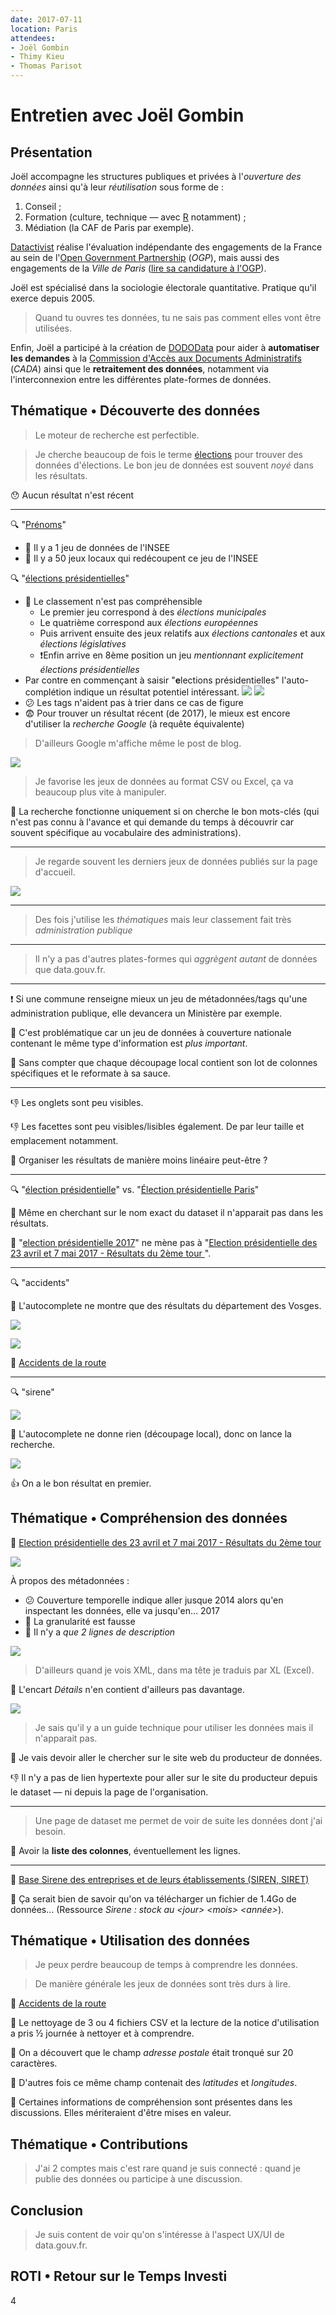 ```yaml
---
date: 2017-07-11
location: Paris
attendees:
- Joël Gombin
- Thimy Kieu
- Thomas Parisot
---
```


# Entretien avec Joël Gombin

## Présentation

Joël accompagne les structures publiques et privées à l'_ouverture des données_ ainsi qu'à leur _réutilisation_ sous forme de :

1. Conseil ;
2. Formation (culture, technique — avec [R](https://www.r-project.org/) notamment) ;
3. Médiation (la CAF de Paris par exemple).

[Datactivist](http://datactivi.st/) réalise l'évaluation indépendante des engagements de la France au sein de l'[Open Government Partnership](https://www.opengovpartnership.org/) (_OGP_), mais aussi des engagements de la _Ville de Paris_ ([lire sa candidature à l'OGP](https://www.opengovpartnership.org/sites/default/files/Paris%20Candidacy%20OGP_0.pdf)).

Joël est spécialisé dans la sociologie électorale quantitative. Pratique qu'il exerce depuis 2005.

> Quand tu ouvres tes données, tu ne sais pas comment elles vont être utilisées.

Enfin, Joël a participé à la création de [DODOData](http://www.dododata.io/) pour aider à **automatiser les demandes** à la [Commission d'Accès aux Documents Administratifs](http://www.cada.fr/) (_CADA_) ainsi que le **retraitement des données**, notamment via l'interconnexion entre les différentes plate-formes de données.

## Thématique • Découverte des données

> Le moteur de recherche est perfectible.

> Je cherche beaucoup de fois le terme [élections](https://www.data.gouv.fr/fr/search/?q=%C3%A9lections) pour trouver des données d'élections. Le bon jeu de données est souvent _noyé_ dans les résultats.

😯 Aucun résultat n'est récent

---

🔍 "[Prénoms](https://www.data.gouv.fr/fr/search/?q=pr%C3%A9noms)"

* 🙂 Il y a 1 jeu de données de l'INSEE
* 🤔 Il y a 50 jeux locaux qui redécoupent ce jeu de l'INSEE

🔍 "[élections présidentielles](https://www.data.gouv.fr/fr/search/?q=%C3%A9lections+pr%C3%A9sidentielles)"

* 🤔 Le classement n'est pas compréhensible
	* Le premier jeu correspond à des _élections municipales_
	* Le quatrième correspond aux _élections européennes_
	* Puis arrivent ensuite des jeux relatifs aux _élections cantonales_ et aux _élections législatives_
	* ❗️Enfin arrive en 8ème position un jeu _mentionnant explicitement_ _élections présidentielles_
* Par contre en commençant à saisir "**e**lections présidentielles" l'auto-complétion indique un résultat potentiel intéressant.
![](search-elections-presidentielles.png)
![](search-élections-presidentielles.png)
* 😕 Les tags n'aident pas à trier dans ce cas de figure
* 😨 Pour trouver un résultat récent (de 2017), le mieux est encore d'utiliser la _recherche Google_ (à requête équivalente)

> D'ailleurs Google m'affiche même le post de blog.

![](google-élections-présidentielles.png)


> Je favorise les jeux de données au format CSV ou Excel, ça va beaucoup plus vite à manipuler.

🤔 La recherche fonctionne uniquement si on cherche le bon mots-clés (qui n'est pas connu à l'avance et qui demande du temps à découvrir car souvent spécifique au vocabulaire des administrations).

---

> Je regarde souvent les derniers jeux de données publiés sur la page d'accueil.

![](latest-datasets.png)

---

> Des fois j'utilise les _thématiques_ mais leur classement fait très _administration publique_

---

> Il n'y a pas d'autres plates-formes qui _aggrègent autant_ de données que data.gouv.fr.

---

❗️ Si une commune renseigne mieux un jeu de métadonnées/tags qu'une administration publique, elle devancera un Ministère par exemple.

😤 C'est problématique car un jeu de données à couverture nationale contenant le même type d'information est _plus important_.

🤔 Sans compter que chaque découpage local contient son lot de colonnes spécifiques et le reformate à sa sauce.

---

👎 Les onglets sont peu visibles.

👎 Les facettes sont peu visibles/lisibles également. De par leur taille et emplacement notamment.

💬 Organiser les résultats de manière moins linéaire peut-être ?

---

🔍 "[élection présidentielle](https://www.data.gouv.fr/fr/search/?q=%C3%A9lection+pr%C3%A9sidentielle)" vs. "[Élection présidentielle Paris](https://www.data.gouv.fr/fr/search/?q=%C3%A9lection+pr%C3%A9sidentielle+paris)"

😤 Même en cherchant sur le nom exact du dataset il n'apparait pas dans les résultats.

😤 "[election présidentielle 2017](https://www.data.gouv.fr/fr/search/?q=Election+pr%C3%A9sidentielle+2017)" ne mène pas à "[Election présidentielle des 23 avril et 7 mai 2017 - Résultats du 2ème tour
](http://www.data.gouv.fr/fr/datasets/election-presidentielle-des-23-avril-et-7-mai-2017-resultats-du-2eme-tour-1/)".

---

🔍 "accidents"

😤 L'autocomplete ne montre que des résultats du département des Vosges.

![](search-accidents-autocomplete.png)

![](search-accidents.png)

🔗 [Accidents de la route](https://www.data.gouv.fr/fr/datasets/accidents-de-la-route/)

---

🔍 "sirene"

![](sirene-autocomplete.png)

😤 L'autocomplete ne donne rien (découpage local), donc on lance la recherche.

![](sirene-search.png)

👍 On a le bon résultat en premier.

## Thématique • Compréhension des données

🔗 [Election présidentielle des 23 avril et 7 mai 2017 - Résultats du 2ème tour](https://www.data.gouv.fr/fr/datasets/resultats-de-lintegralite-des-elections-depuis-2001/)

![](search-intégralité-élections.png)

À propos des métadonnées :

* 😕 Couverture temporelle indique aller jusque 2014 alors qu'en inspectant les données, elle va jusqu'en… 2017
* 😤 La granularité est fausse
* 😤 Il n'y a _que 2 lignes de description_

![](dataset-dates.png)

> D'ailleurs quand je vois XML, dans ma tête je traduis par XL (Excel).

🤔 L'encart _Détails_ n'en contient d'ailleurs pas davantage.

![](dataset-details.png)

> Je sais qu'il y a un guide technique pour utiliser les données mais il n'apparait pas.

💬 Je vais devoir aller le chercher sur le site web du producteur de données.

👎 Il n'y a pas de lien hypertexte pour aller sur le site du producteur depuis le dataset — ni depuis la page de l'organisation.

---

> Une page de dataset me permet de voir de suite les données dont j'ai besoin.

💬 Avoir la **liste des colonnes**, éventuellement les lignes.

---

🔗 [Base Sirene des entreprises et de leurs établissements (SIREN, SIRET)](https://www.data.gouv.fr/fr/datasets/base-sirene-des-entreprises-et-de-leurs-etablissements-siren-siret/)

💬 Ça serait bien de savoir qu'on va télécharger un fichier de 1.4Go de données… (Ressource _Sirene : stock au \<jour\> \<mois\> \<année\>_).


## Thématique • Utilisation des données

> Je peux perdre beaucoup de temps à comprendre les données.

> De manière générale les jeux de données sont très durs à lire.

🔗 [Accidents de la route](https://www.data.gouv.fr/fr/datasets/accidents-de-la-route/)

💬 Le nettoyage de 3 ou 4 fichiers CSV et la lecture de la notice d'utilisation a pris ½ journée à nettoyer et à comprendre.

😤 On a découvert que le champ _adresse postale_ était tronqué sur 20 caractères.

😤 D'autres fois ce même champ contenait des _latitudes_ et _longitudes_.

💬 Certaines informations de compréhension sont présentes dans les discussions. Elles mériteraient d'être mises en valeur.

## Thématique • Contributions

> J'ai 2 comptes mais c'est rare quand je suis connecté : quand je publie des données ou participe à une discussion.

## Conclusion

> Je suis content de voir qu'on s'intéresse à l'aspect UX/UI de data.gouv.fr.

## ROTI • Retour sur le Temps Investi

4
